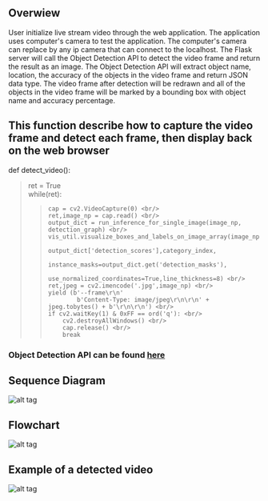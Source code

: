 ## Overwiew
User initialize live stream video through the web application. The application uses computer's camera to test the application. 
The computer's camera can replace by any ip camera that can connect to the localhost.
The Flask server will call the Object Detection API to detect the video frame and return the result as an image.
The Object Detection API will extract object name, location, the accuracy of the objects in the video frame and return JSON data type.
The video frame after detection will be redrawn and all of the objects in the video frame will be marked by a bounding box with object name and accuracy percentage.
## This function describe how to capture the video frame and detect each frame, then display back on the web browser

def detect_video():<br/>
   > ret = True <br/>
   > while(ret): <br/>
   >>     cap = cv2.VideoCapture(0) <br/>
   >>     ret,image_np = cap.read() <br/>
   >>     output_dict = run_inference_for_single_image(image_np, detection_graph) <br/>
   >>     vis_util.visualize_boxes_and_labels_on_image_array(image_np,output_dict['detection_boxes'],output_dict['detection_classes'],
   >>                                                         output_dict['detection_scores'],category_index,
   >>                                                         instance_masks=output_dict.get('detection_masks'),
   >>                                                         use_normalized_coordinates=True,line_thickness=8) <br/>
   >>     ret,jpeg = cv2.imencode('.jpg',image_np) <br/>
   >>     yield (b'--frame\r\n'
   >>             b'Content-Type: image/jpeg\r\n\r\n' + jpeg.tobytes() + b'\r\n\r\n') <br/>
   >>     if cv2.waitKey(1) & 0xFF == ord('q'): <br/>
   >>         cv2.destroyAllWindows() <br/>
   >>         cap.release() <br/>
   >>         break 
### Object Detection API can be found [here](https://github.com/tensorflow/models/tree/master/research/object_detection)
## Sequence Diagram
![alt tag](https://github.com/chuongngd/Images-Object-Detection/blob/master/pictures/sequence%20detect%20vide.png)
## Flowchart
![alt tag](https://github.com/chuongngd/Images-Object-Detection/blob/master/pictures/detectvideoflow.png)
## Example of a detected video
![alt tag](https://github.com/chuongngd/Images-Object-Detection/blob/master/pictures/videocapture_book21-11-55.jpg)

